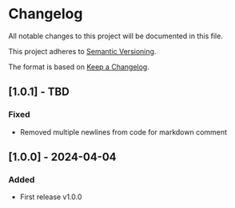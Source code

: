 # Changelog

All notable changes to this project will be documented in this file.

This project adheres to [Semantic Versioning](http://semver.org/).

The format is based on [Keep a Changelog](http://keepachangelog.com/).


## [1.0.1] - TBD

### Fixed

- Removed multiple newlines from code for markdown comment


## [1.0.0] - 2024-04-04

### Added

- First release v1.0.0
